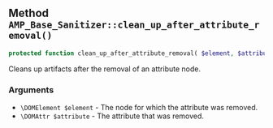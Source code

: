 ## Method `AMP_Base_Sanitizer::clean_up_after_attribute_removal()`

```php
protected function clean_up_after_attribute_removal( $element, $attribute );
```

Cleans up artifacts after the removal of an attribute node.

### Arguments

* `\DOMElement $element` - The node for which the attribute was removed.
* `\DOMAttr $attribute` - The attribute that was removed.

